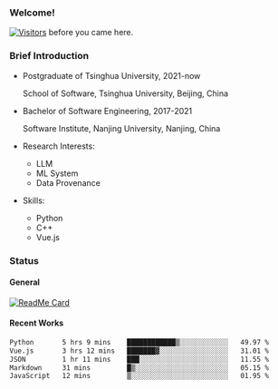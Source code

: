 ### Welcome!

[![Visitors](https://visitor-badge.laobi.icu/badge?page_id=HermitSun.HermitSun)]() before you came here.

### Brief Introduction

- Postgraduate of Tsinghua University, 2021-now
  
  School of Software, Tsinghua University, Beijing, China

- Bachelor of Software Engineering, 2017-2021
  
  Software Institute, Nanjing University, Nanjing, China

- Research Interests:
  - LLM
  - ML System
  - Data Provenance

- Skills:
  - Python
  - C++
  - Vue.js

### Status

#### General

[![ReadMe Card](https://github-readme-stats.hermitsun.vercel.app/api?username=HermitSun&count_private=true&show_icons=true)]()

#### Recent Works

<!--START_SECTION:waka-->

```txt
Python       5 hrs 9 mins    ████████████▒░░░░░░░░░░░░   49.97 %
Vue.js       3 hrs 12 mins   ███████▓░░░░░░░░░░░░░░░░░   31.01 %
JSON         1 hr 11 mins    ███░░░░░░░░░░░░░░░░░░░░░░   11.55 %
Markdown     31 mins         █▒░░░░░░░░░░░░░░░░░░░░░░░   05.15 %
JavaScript   12 mins         ▒░░░░░░░░░░░░░░░░░░░░░░░░   01.95 %
```

<!--END_SECTION:waka-->
